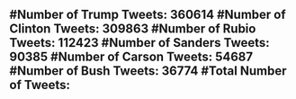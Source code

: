 #Number of Trump Tweets: 360614
#Number of Clinton Tweets: 309863
#Number of Rubio Tweets: 112423
#Number of Sanders Tweets: 90385
#Number of Carson Tweets: 54687
#Number of Bush Tweets: 36774
#Total Number of Tweets:  
---
